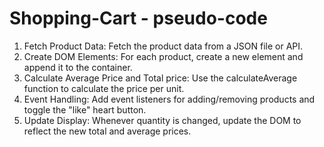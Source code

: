 ﻿# Shopping-Cart - pseudo-code

 1. Fetch Product Data: Fetch the product data from a JSON file or API.
 2. Create DOM Elements: For each product, create a new element and append it to the container.
 3. Calculate Average Price and Total price: Use the calculateAverage function to calculate the price per unit.
 4. Event Handling: Add event listeners for adding/removing products and toggle the "like" heart button.
 5. Update Display: Whenever quantity is changed, update the DOM to reflect the new total and average prices.
